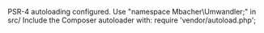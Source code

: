 PSR-4 autoloading configured. Use "namespace Mbacher\Umwandler;" in src/
Include the Composer autoloader with: require 'vendor/autoload.php';
